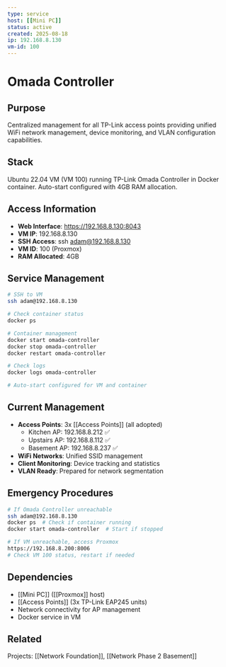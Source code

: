 ```yaml
---
type: service
host: [[Mini PC]]
status: active
created: 2025-08-18
ip: 192.168.8.130
vm-id: 100
---
```


# Omada Controller

## Purpose
Centralized management for all TP-Link access points providing unified WiFi network management, device monitoring, and VLAN configuration capabilities.

## Stack
Ubuntu 22.04 VM (VM 100) running TP-Link Omada Controller in Docker container. Auto-start configured with 4GB RAM allocation.

## Access Information
- **Web Interface**: https://192.168.8.130:8043
- **VM IP**: 192.168.8.130
- **SSH Access**: ssh adam@192.168.8.130
- **VM ID**: 100 (Proxmox)
- **RAM Allocated**: 4GB

## Service Management
```bash
# SSH to VM
ssh adam@192.168.8.130

# Check container status
docker ps

# Container management
docker start omada-controller
docker stop omada-controller
docker restart omada-controller

# Check logs
docker logs omada-controller

# Auto-start configured for VM and container
```

## Current Management
- **Access Points**: 3x [[Access Points]] (all adopted)
  - Kitchen AP: 192.168.8.212 ✅
  - Upstairs AP: 192.168.8.112 ✅ 
  - Basement AP: 192.168.8.237 ✅
- **WiFi Networks**: Unified SSID management
- **Client Monitoring**: Device tracking and statistics
- **VLAN Ready**: Prepared for network segmentation

## Emergency Procedures
```bash
# If Omada Controller unreachable
ssh adam@192.168.8.130
docker ps  # Check if container running
docker start omada-controller  # Start if stopped

# If VM unreachable, access Proxmox
https://192.168.8.200:8006
# Check VM 100 status, restart if needed
```

## Dependencies
- [[Mini PC]] ([[Proxmox]] host)
- [[Access Points]] (3x TP-Link EAP245 units)
- Network connectivity for AP management
- Docker service in VM

## Related
Projects: [[Network Foundation]], [[Network Phase 2 Basement]]